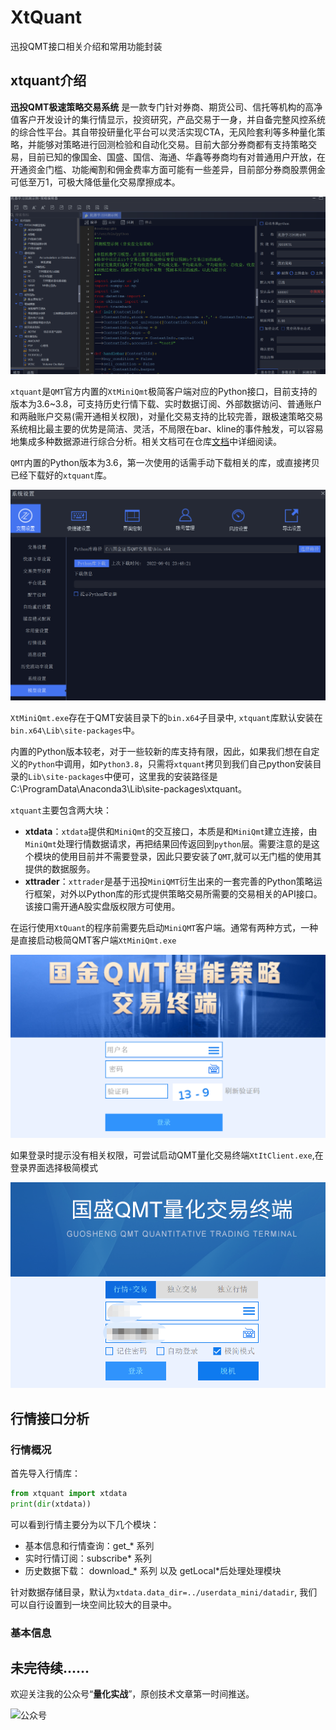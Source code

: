 # XtQuant
迅投QMT接口相关介绍和常用功能封装

## xtquant介绍

**迅投QMT极速策略交易系统** 是一款专门针对券商、期货公司、信托等机构的高净值客户开发设计的集行情显示，投资研究，产品交易于一身，并自备完整风控系统的综合性平台。其自带投研量化平台可以灵活实现CTA，无风险套利等多种量化策略，并能够对策略进行回测检验和自动化交易。目前大部分券商都有支持策略交易，目前已知的像国金、国盛、国信、海通、华鑫等券商均有对普通用户开放，在开通资金门槛、功能阉割和佣金费率方面可能有一些差异，目前部分券商股票佣金可低至万1，可极大降低量化交易摩擦成本。

![策略回测系统](misc/strategy.png)

`xtquant`是`QMT`官方内置的`XtMiniQmt`极简客户端对应的Python接口，目前支持的版本为3.6~3.8，可支持历史行情下载、实时数据订阅、外部数据访问、普通账户和两融账户交易(需开通相关权限)，对量化交易支持的比较完善，跟极速策略交易系统相比最主要的优势是简洁、灵活，不局限在bar、kline的事件触发，可以容易地集成多种数据源进行综合分析。相关文档可在仓库[文档](xtquant/doc)中详细阅读。

`QMT`内置的Python版本为3.6，第一次使用的话需手动下载相关的库，或直接拷贝已经下载好的`xtquant`库。


![](misc/setting.png)


`XtMiniQmt.exe`存在于QMT安装目录下的`bin.x64`子目录中, `xtquant`库默认安装在`bin.x64\Lib\site-packages`中。

内置的Python版本较老，对于一些较新的库支持有限，因此，如果我们想在自定义的`Python`中调用，如`Python3.8`，只需将`xtquant`拷贝到我们自己python安装目录的`Lib\site-packages`中便可，这里我的安装路径是 C:\ProgramData\Anaconda3\Lib\site-packages\xtquant。

`xtquant`主要包含两大块：
- **xtdata**：`xtdata`提供和`MiniQmt`的交互接口，本质是和`MiniQmt`建立连接，由`MiniQmt`处理行情数据请求，再把结果回传返回到`python`层。需要注意的是这个模块的使用目前并不需要登录，因此只要安装了`QMT`,就可以无门槛的使用其提供的数据服务。
- **xttrader**：`xttrader`是基于迅投`MiniQMT`衍生出来的一套完善的Python策略运行框架，对外以Python库的形式提供策略交易所需要的交易相关的API接口。该接口需开通A股实盘版权限方可使用。

在运行使用`XtQuant`的程序前需要先启动`MiniQMT`客户端。通常有两种方式，一种是直接启动极简QMT客户端`XtMiniQmt.exe`

![极简客户端](misc/XtMiniQmt.png)

如果登录时提示没有相关权限，可尝试启动QMT量化交易终端`XtItClient.exe`,在登录界面选择极简模式

![极简客户端](misc/XtItClient.png)



## 行情接口分析

### 行情概况

首先导入行情库：
``` python
from xtquant import xtdata
print(dir(xtdata))
```
可以看到行情主要分为以下几个模块：
- 基本信息和行情查询：get_* 系列
- 实时行情订阅：subscribe* 系列
- 历史数据下载： download_* 系列 以及 getLocal*后处理处理模块

针对数据存储目录，默认为`xtdata.data_dir=../userdata_mini/datadir`, 我们可以自行设置到一块空间比较大的目录中。

### 基本信息


未完待续......
---

欢迎关注我的公众号“**量化实战**”，原创技术文章第一时间推送。

![公众号](misc/qrcode.png)
